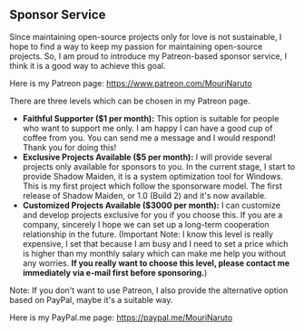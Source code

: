 ﻿## Sponsor Service

Since maintaining open-source projects only for love is not sustainable, I hope
to find a way to keep my passion for maintaining open-source projects. So, I am
proud to introduce my Patreon-based sponsor service, I think it is a good way 
to achieve this goal.

Here is my Patreon page: https://www.patreon.com/MouriNaruto

There are three levels which can be chosen in my Patreon page.

- **Faithful Supporter ($1 per month):** This option is suitable for people
  who want to support me only. I am happy I can have a good cup of coffee from
  you. You can send me a message and I would respond! Thank you for doing this!
- **Exclusive Projects Available ($5 per month):** I will provide several
  projects only available for sponsors to you. In the current stage, I start to
  provide Shadow Maiden, it is a system optimization tool for Windows. This is
  my first project which follow the sponsorware model. The first release of
  Shadow Maiden, or 1.0 (Build 2) and it's now available.
- **Customized Projects Available ($3000 per month):** I can customize and
  develop projects exclusive for you if you choose this. If you are a company,
  sincerely I hope we can set up a long-term cooperation relationship in the
  future. (Important Note: I know this level is really expensive, I set that
  because I am busy and I need to set a price which is higher than my monthly
  salary which can make me help you without any worries. **If you really want
  to choose this level, please contact me immediately via e-mail first before
  sponsoring.**) 

Note: If you don't want to use Patreon, I also provide the alternative option
based on PayPal, maybe it's a suitable way.

Here is my PayPal.me page: https://paypal.me/MouriNaruto

